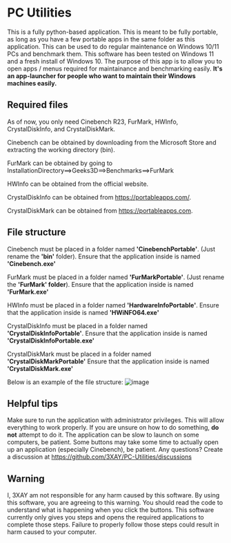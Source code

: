

# PC Utilities

This is a fully python-based application. This is meant to be fully portable, as long as you have a few portable apps in the same folder as this application. This can be used to do regular maintenance on Windows 10/11 PCs and benchmark them. This software has been tested on Windows 11 and a fresh install of Windows 10.
The purpose of this app is to allow you to open apps / menus required for maintainance and benchmarking easily. __It's an app-launcher for people who want to maintain their Windows machines easily.__


## Required files

As of now, you only need Cinebench R23, FurMark, HWInfo, CrystalDiskInfo, and CrystalDiskMark.

Cinebench can be obtained by downloading from the Microsoft Store and extracting the working directory (bin).

FurMark can be obtained by going to InstallationDirectory==>Geeks3D==>Benchmarks==>FurMark

HWInfo can be obtained from the official website.

CrystalDiskInfo can be obtained from https://portableapps.com/.

CrystalDiskMark can be obtained from https://portableapps.com.


## File structure

Cinebench must be placed in a folder named **'CinebenchPortable'**. (Just rename the **'bin'** folder).
Ensure that the application inside is named **'Cinebench.exe'**

FurMark must be placed in a folder named **'FurMarkPortable'**. (Just rename the **'FurMark' folder**).
Ensure that the application inside is named **'FurMark.exe'**

HWInfo must be placed in a folder named **'HardwareInfoPortable'**.
Ensure that the application inside is named **'HWiNFO64.exe'**

CrystalDiskInfo must be placed in a folder named **'CrystalDiskInfoPortable'**.
Ensure that the application inside is named **'CrystalDiskInfoPortable.exe'**

CrystalDiskMark must be placed in a folder named **'CrystalDiskMarkPortable'**
Ensure that the application inside is named **'CrystalDiskMark.exe'**

Below is an example of the file structure:
![image](https://user-images.githubusercontent.com/69061313/228059390-7e884ac3-54c3-411d-b53d-63720d3fcf5c.png)


## Helpful tips
Make sure to run the application with administrator privileges. This will allow everything to work properly.
If you are unsure on how to do something, **do not** attempt to do it.
The application can be slow to launch on some computers, be patient.
Some buttons may take some time to actually open up an application (especially Cinebench), be patient.
Any questions? Create a discussion at https://github.com/3XAY/PC-Utilities/discussions

## Warning
I, 3XAY am not responsible for any harm caused by this software. By using this software, you are agreeing to this warning. You should read the code to understand what is happening when you click the buttons. This software currently only gives you steps and opens the required applications to complete those steps. Failure to properly follow those steps could result in harm caused to your computer.
